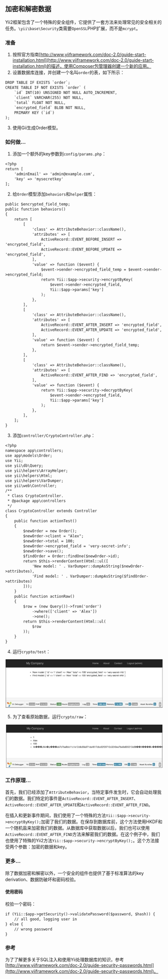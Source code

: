 ## 加密和解密数据

Yii2框架包含了一个特殊的安全组件，它提供了一套方法来处理常见的安全相关的任务。`\yii\base\Security`类需要`OpenSSL`PHP扩展，而不是`mcrypt`。

### 准备

1. 按照官方指南[http://www.yiiframework.com/doc-2.0/guide-start-installation.html](http://www.yiiframework.com/doc-2.0/guide-start-installation.html)的描述，使用Composer包管理器创建一个新的应用。
2. 设置数据库连接，并创建一个名叫`order`的表，如下所示：

```
DROP TABLE IF EXISTS `order`;
CREATE TABLE IF NOT EXISTS `order` (
    `id` INT(10) UNSIGNED NOT NULL AUTO_INCREMENT,
    `client` VARCHAR(255) NOT NULL,
    `total` FLOAT NOT NULL,
    `encrypted_field` BLOB NOT NULL,
    PRIMARY KEY (`id`)
);
```

3. 使用Gii生成Order模型。

### 如何做...

1. 添加一个额外的key参数到`config/params.php`：

```
<?php
return [
    'adminEmail' => 'admin@example.com',
    'key' => 'mysecretkey'
];
```

2. 给`Order`模型添加`behaviors`和`helper`属性：

```
public $encrypted_field_temp;
public function behaviors()
{
    return [
        [
            'class' => AttributeBehavior::className(),
            'attributes' => [
                ActiveRecord::EVENT_BEFORE_INSERT => 'encrypted_field',
                ActiveRecord::EVENT_BEFORE_UPDATE => 'encrypted_field',
            ],
            'value' => function ($event) {
                $event->sender->encrypted_field_temp = $event->sender->encrypted_field;
                return Yii::$app->security->encryptByKey(
                    $event->sender->encrypted_field, 
                    Yii::$app->params['key']
                );
            },
        ],
        [
            'class' => AttributeBehavior::className(),
            'attributes' => [
                ActiveRecord::EVENT_AFTER_INSERT => 'encrypted_field',
                ActiveRecord::EVENT_AFTER_UPDATE => 'encrypted_field',
            ],
            'value' => function ($event) {
                return $event->sender->encrypted_field_temp;
            },
        ],
        [
            'class' => AttributeBehavior::className(),
            'attributes' => [
                ActiveRecord::EVENT_AFTER_FIND => 'encrypted_field',
            ],
            'value' => function ($event) {
                return Yii::$app->security->decryptByKey(
                    $event->sender->encrypted_field,
                    Yii::$app->params['key']
                );
            },
        ],
    ];
}
```

3. 添加`controller/CryptoController.php`：

```
<?php
namespace app\controllers;
use app\models\Order;
use Yii;
use yii\db\Query;
use yii\helpers\ArrayHelper;
use yii\helpers\Html;
use yii\helpers\VarDumper;
use yii\web\Controller;
/**
 * Class CryptoController.
 * @package app\controllers
 */
class CryptoController extends Controller
{
    public function actionTest()
    {
        $newOrder = new Order();
        $newOrder->client = "Alex";
        $newOrder->total = 100;
        $newOrder->encrypted_field = 'very-secret-info';
        $newOrder->save();
        $findOrder = Order::findOne($newOrder->id);
        return $this->renderContent(Html::ul([
            'New model: ' . VarDumper::dumpAsString($newOrder->attributes),
            'Find model: ' . VarDumper::dumpAsString($findOrder->attributes)
        ]));
    }
    public function actionRaw()
    {
        $row = (new Query())->from('order')
            ->where(['client' => 'Alex'])
            ->one();
        return $this->renderContent(Html::ul(
            $row
        ));
    }
}
```

4. 运行`crypto/test`：

![](../images/513.png)

5. 为了查看原始数据，运行`crypto/raw`：

![](../images/514.png)

### 工作原理...

首先，我们已经添加了`AttributeBehavior`，当特定事件发生时，它会自动处理我们的数据。我们特定的事件是`ActiveRecord::EVENT_AFTER_INSERT`、`ActiveRecord::EVENT_AFTER_UPDATE`和`ActiveRecord::EVENT_AFTER_FIND`。

在插入和更新事件期间，我们使用了一个特殊的方法`Yii::$app->security->encryptByKey();`加密了我们的数据。在保存到数据库前，这个方法使用HKDF和一个随机盐来加密我们的数据。从数据库中获取数据以后，我们也可以使用`ActiveRecord::EVENT_AFTER_FIND`方法来解密我们的数据。在这个例子中，我们也使用了特殊的Yii2方法`Yii::$app->security->encryptByKey();`。这个方法接受两个参数：加密的数据和key。

### 更多...

除了数据加密和解密以外，一个安全的组件也提供了基于标准算法的key derivation、数据防破坏和密码校验。

#### 使用密码

校验一个密码：

```
if (Yii::$app->getSecurity()->validatePassword($password, $hash)) {
    // all good, logging user in
} else {
    // wrong password
}
```

### 参考

为了了解更多关于SQL注入和使用Yii处理数据库的知识，参考[http://www.yiiframework.com/doc-2.0/guide-security-passwords.html](http://www.yiiframework.com/doc-2.0/guide-security-passwords.html)。